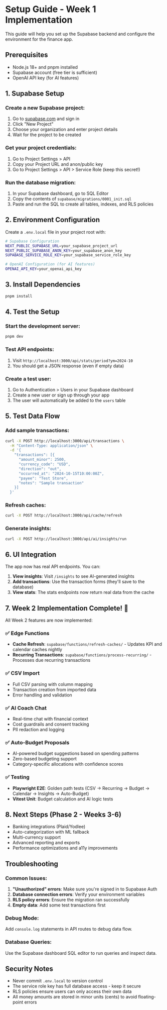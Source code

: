 # Setup Guide - Week 1 Implementation

This guide will help you set up the Supabase backend and configure the environment for the finance app.

## Prerequisites

- Node.js 18+ and pnpm installed
- Supabase account (free tier is sufficient)
- OpenAI API key (for AI features)

## 1. Supabase Setup

### Create a new Supabase project:
1. Go to [supabase.com](https://supabase.com) and sign in
2. Click "New Project"
3. Choose your organization and enter project details
4. Wait for the project to be created

### Get your project credentials:
1. Go to Project Settings > API
2. Copy your Project URL and anon/public key
3. Go to Project Settings > API > Service Role (keep this secret!)

### Run the database migration:
1. In your Supabase dashboard, go to SQL Editor
2. Copy the contents of `supabase/migrations/0001_init.sql`
3. Paste and run the SQL to create all tables, indexes, and RLS policies

## 2. Environment Configuration

Create a `.env.local` file in your project root with:

```bash
# Supabase Configuration
NEXT_PUBLIC_SUPABASE_URL=your_supabase_project_url
NEXT_PUBLIC_SUPABASE_ANON_KEY=your_supabase_anon_key
SUPABASE_SERVICE_ROLE_KEY=your_supabase_service_role_key

# OpenAI Configuration (for AI features)
OPENAI_API_KEY=your_openai_api_key
```

## 3. Install Dependencies

```bash
pnpm install
```

## 4. Test the Setup

### Start the development server:
```bash
pnpm dev
```

### Test API endpoints:
1. Visit `http://localhost:3000/api/stats/period?ym=2024-10` 
2. You should get a JSON response (even if empty data)

### Create a test user:
1. Go to Authentication > Users in your Supabase dashboard
2. Create a new user or sign up through your app
3. The user will automatically be added to the `users` table

## 5. Test Data Flow

### Add sample transactions:
```bash
curl -X POST http://localhost:3000/api/transactions \
  -H "Content-Type: application/json" \
  -d '{
    "transactions": [{
      "amount_minor": 2500,
      "currency_code": "USD", 
      "direction": "out",
      "occurred_at": "2024-10-15T10:00:00Z",
      "payee": "Test Store",
      "notes": "Sample transaction"
    }]
  }'
```

### Refresh caches:
```bash
curl -X POST http://localhost:3000/api/cache/refresh
```

### Generate insights:
```bash
curl -X POST http://localhost:3000/api/ai/insights/run
```

## 6. UI Integration

The app now has real API endpoints. You can:

1. **View insights**: Visit `/insights` to see AI-generated insights
2. **Add transactions**: Use the transaction forms (they'll save to the database)
3. **View stats**: The stats endpoints now return real data from the cache

## 7. Week 2 Implementation Complete! 🎉

All Week 2 features are now implemented:

### ✅ Edge Functions
- **Cache Refresh**: `supabase/functions/refresh-caches/` - Updates KPI and calendar caches nightly
- **Recurring Transactions**: `supabase/functions/process-recurring/` - Processes due recurring transactions

### ✅ CSV Import
- Full CSV parsing with column mapping
- Transaction creation from imported data
- Error handling and validation

### ✅ AI Coach Chat
- Real-time chat with financial context
- Cost guardrails and consent tracking
- PII redaction and logging

### ✅ Auto-Budget Proposals
- AI-powered budget suggestions based on spending patterns
- Zero-based budgeting support
- Category-specific allocations with confidence scores

### ✅ Testing
- **Playwright E2E**: Golden path tests (CSV → Recurring → Budget → Calendar → Insights → Auto-Budget)
- **Vitest Unit**: Budget calculation and AI logic tests

## 8. Next Steps (Phase 2 - Weeks 3-6)

- Banking integrations (Plaid/Yodlee)
- Auto-categorization with ML fallback
- Multi-currency support
- Advanced reporting and exports
- Performance optimizations and a11y improvements

## Troubleshooting

### Common Issues:

1. **"Unauthorized" errors**: Make sure you're signed in to Supabase Auth
2. **Database connection errors**: Verify your environment variables
3. **RLS policy errors**: Ensure the migration ran successfully
4. **Empty data**: Add some test transactions first

### Debug Mode:
Add `console.log` statements in API routes to debug data flow.

### Database Queries:
Use the Supabase dashboard SQL editor to run queries and inspect data.

## Security Notes

- Never commit `.env.local` to version control
- The service role key has full database access - keep it secure
- RLS policies ensure users can only access their own data
- All money amounts are stored in minor units (cents) to avoid floating-point errors
